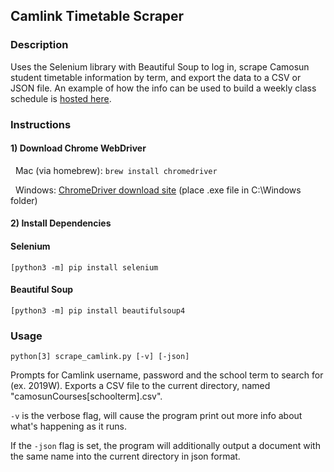 ## Camlink Timetable Scraper

### Description

Uses the Selenium library with Beautiful Soup to log in, scrape Camosun student timetable information by term, and export the data to a CSV or JSON file. An example of how the info can be used to build a weekly class schedule is [hosted here](https://github.com/a-bishop/react-view-timetable).

### Instructions

#### 1) Download Chrome WebDriver

&nbsp;&nbsp;Mac (via homebrew):  ```brew install chromedriver```

&nbsp;&nbsp;Windows: [ChromeDriver download site](http://chromedriver.chromium.org/downloads) (place .exe file in C:\Windows folder)

#### 2) Install Dependencies

#### Selenium
```[python3 -m] pip install selenium```

#### Beautiful Soup

```[python3 -m] pip install beautifulsoup4```

### Usage

```python[3] scrape_camlink.py [-v] [-json]```

Prompts for Camlink username, password and the school term to search for (ex. 2019W). Exports a CSV file to the current directory, named "camosunCourses[schoolterm].csv".

```-v``` is the verbose flag, will cause the program print out more info about what's happening as it runs.

If the ```-json``` flag is set, the program will additionally output a document with the same name into the current directory in json format.



